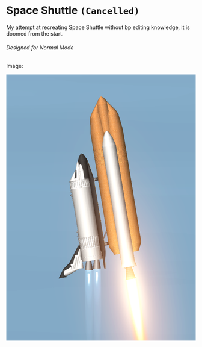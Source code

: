 # Space Shuttle `(Cancelled)`

My attempt at recreating Space Shuttle  without bp editing knowledge, it is doomed from the start.

###### Designed for Normal Mode

Image:

![](assets/Screenshot_20241201_122712.png)
